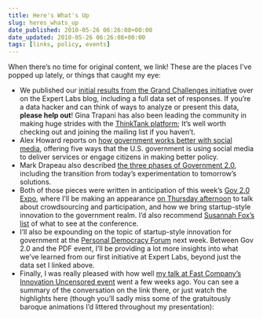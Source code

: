 ```yaml
---
title: Here's What's Up
slug: heres_whats_up
date_published: 2010-05-26 06:26:08+00:00
date_updated: 2010-05-26 06:26:08+00:00
tags: [links, policy, events]
---
```

When there’s no time for original content, we link! These are the places I’ve popped up lately, or things that caught my eye:

- We published our [initial results from the Grand Challenges initiative](http://expertlabs.org/2010/05/grand-challenges-the-first-results.html) over on the Expert Labs blog, including a full data set of responses. If you’re a data hacker and can think of ways to analyze or present this data, **please help out**! Gina Trapani has also been leading the community in making huge strides with the [ThinkTank platform](http://thinktankapp.com/); It’s well worth checking out and joining the mailing list if you haven’t.
- Alex Howard reports on [how government works better with social media](http://mashable.com/2010/05/10/social-media-government/), offering five ways that the U.S. government is using social media to deliver services or engage citizens in making better policy.
- Mark Drapeau also described [the three phases of Government 2.0](http://radar.oreilly.com/2010/05/the-three-phases-of-government.html), including the transition from today’s experimentation to tomorrow’s solutions.
- Both of those pieces were written in anticipation of this week’s [Gov 2.0 Expo](http://www.gov2expo.com/gov2expo2010), where I’ll be making an appearance [on Thursday afternoon](http://www.gov2expo.com/gov2expo2010/public/schedule/detail/13854) to talk about crowdsourcing and participation, and how we bring startup-style innovation to the government realm. I’d also recommend [Susannah Fox’s list](http://e-patients.net/archives/2010/05/gov-2-0-expo-health-geek-guide.html) of what to see at the conference.
- I’ll also be expounding on the topic of startup-style innovation for government at the [Personal Democracy Forum](http://personaldemocracy.com/pdf-2010-day-one-schedule-june-3rd) next week. Between Gov 2.0 and the PDF event, I’ll be providing a lot more insights into what we’ve learned from our first initiative at Expert Labs, beyond just the data set I linked above.
- Finally, I was really pleased with how well [my talk at Fast Company’s Innovation Uncensored event](http://www.fastcompany.com/video/government-in-the-digital-age-how-anil-dashs-expert-labs-is-speeding-democracy) went a few weeks ago. You can see a summary of the conversation on the link there, or just watch the highlights here (though you’ll sadly miss some of the gratuitously baroque animations I’d littered throughout my presentation):
